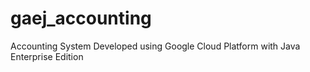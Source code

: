 # gaej_accounting
Accounting System Developed using Google Cloud Platform with Java Enterprise Edition
